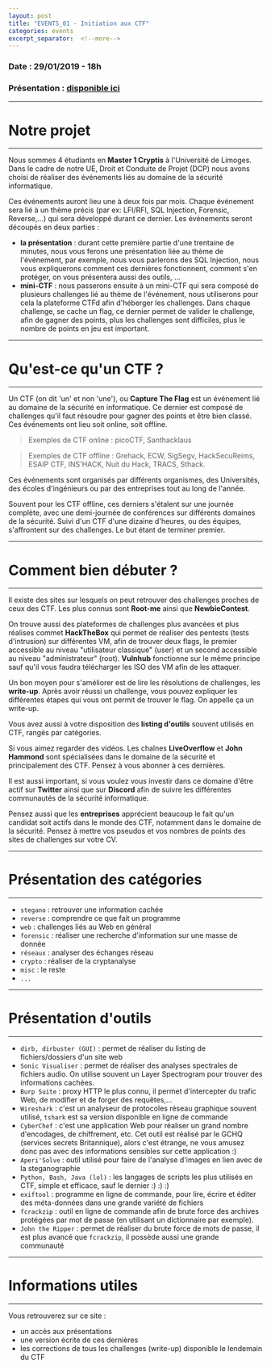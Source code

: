 ```yaml
---
layout: post
title: "EVENTS_01 - Initiation aux CTF"
categories: events
excerpt_separator:  <!--more-->
---
```

<!--more-->

### Date : 29/01/2019 - 18h
### Présentation : <a href="https://slides.com/adelalm/event_01" target="_blank">disponible ici</a>

---
# Notre projet
---

Nous sommes 4 étudiants en __Master 1 Cryptis__ à l'Université de Limoges. Dans le cadre de notre UE, Droit et Conduite de Projet (DCP) nous avons choisi de réaliser des événements liés au domaine de la sécurité informatique.

Ces événements auront lieu une à deux fois par mois. Chaque événement sera lié à un thème précis (par ex: LFI/RFI, SQL Injection, Forensic, Reverse,...) qui sera développé durant ce dernier. Les événements seront découpés en deux parties : 
* __la présentation__ : durant cette première partie d'une trentaine de minutes, nous vous ferons une présentation liée au thème de l'événement, par exemple, nous vous parlerons des SQL Injection, nous vous expliquerons comment ces dernières fonctionnent, comment s'en protéger, on vous présentera aussi des outils, ...
* __mini-CTF__ : nous passerons ensuite à un mini-CTF qui sera composé de plusieurs challenges lié au thème de l'événement, nous utiliserons pour cela la plateforme CTFd afin d'héberger les challenges. Dans chaque challenge, se cache un flag, ce dernier permet de valider le challenge, afin de gagner des points, plus les challenges sont difficiles, plus le nombre de points en jeu est important.

---
# Qu'est-ce qu'un CTF ?
---

Un CTF (on dit 'un' et non 'une'), ou __Capture The Flag__ est un événement lié au domaine de la sécurité en informatique. Ce dernier est composé de challenges qu'il faut résoudre pour gagner des points et être bien classé. Ces événements ont lieu soit online, soit offline.

> Exemples de CTF online : picoCTF, Santhacklaus

> Exemples de CTF offline : Grehack, ECW, SigSegv, HackSecuReims, ESAIP CTF, INS'HACK, Nuit du Hack, TRACS, Sthack.

Ces événements sont organisés par différents organismes, des Universités, des écoles d'ingénieurs ou par des entreprises tout au long de l'année.

Souvent pour les CTF offline, ces derniers s'étalent sur une journée complète, avec une demi-journée de conférences sur différents domaines de la sécurité. Suivi d'un CTF d'une dizaine d'heures, ou des équipes, s'affrontent sur des challenges. Le but étant de terminer premier.

---
# Comment bien débuter ?
---

Il existe des sites sur lesquels on peut retrouver des challenges proches de ceux des CTF. Les plus connus sont __Root-me__ ainsi que __NewbieContest__.

On trouve aussi des plateformes de challenges plus avancées et plus réalises commet __HackTheBox__ qui permet de réaliser des pentests (tests d'intrusion) sur différentes VM, afin de trouver deux flags, le premier accessible au niveau "utilisateur classique" (user) et un second accessible au niveau "administrateur" (root). __Vulnhub__ fonctionne sur le même principe sauf qu'il vous faudra télécharger les ISO des VM afin de les attaquer.

Un bon moyen pour s'améliorer est de lire les résolutions de challenges, les __write-up__. Après avoir réussi un challenge, vous pouvez expliquer les différentes étapes qui vous ont permit de trouver le flag. On appelle ça un write-up.

Vous avez aussi à votre disposition des __listing d'outils__ souvent utilisés en CTF, rangés par catégories.

Si vous aimez regarder des vidéos. Les chaînes __LiveOverflow__ et __John Hammond__ sont spécialisées dans le domaine de la sécurité et principalement des CTF. Pensez à vous abonner à ces dernières.

Il est aussi important, si vous voulez vous investir dans ce domaine d'être actif sur __Twitter__ ainsi que sur __Discord__ afin de suivre les différentes communautés de la sécurité informatique.

Pensez aussi que les __entreprises__ apprécient beaucoup le fait qu'un candidat soit actifs dans le monde des CTF, notamment dans le domaine de la sécurité. Pensez à mettre vos pseudos et vos nombres de points des sites de challenges sur votre CV.

---
# Présentation des catégories
---

* `stegano` : retrouver une information cachée
* `reverse` : comprendre ce que fait un programme
* `web` : challenges liés au Web en général
* `forensic` : réaliser une recherche d'information sur une masse de donnée
* `réseaux` : analyser des échanges réseau
* `crypto` : réaliser de la cryptanalyse
* `misc` : le reste
* `...`

---
# Présentation d'outils
---

* `dirb, dirbuster (GUI)` : permet de réaliser du listing de fichiers/dossiers d'un site web
* `Sonic Visualiser` : permet de réaliser des analyses spectrales de fichiers audio. On utilise souvent un Layer Spectrogram pour trouver des informations cachées.
* `Burp Suite` : proxy HTTP le plus connu, il permet d'intercepter du trafic Web, de modifier et de forger des requêtes,...
* `Wireshark` : c'est un analyseur de protocoles réseau graphique souvent utilisé, `tshark` est sa version disponible en ligne de commande
* `CyberChef` : c'est une application Web pour réaliser un grand nombre d'encodages, de chiffrement, etc. Cet outil est réalisé par le GCHQ (services secrets Britannique), alors c'est étrange, ne vous amusez donc pas avec des informations sensibles sur cette application :)
* `Aperi'Solve` : outil utilisé pour faire de l'analyse d'images en lien avec de la steganographie
* `Python, Bash, Java (lol)` : les langages de scripts les plus utilisés en CTF, simple et efficace, sauf le dernier :) :) :)
* `exiftool` : programme en ligne de commande, pour lire, écrire et éditer des méta-données dans une grande variété de fichiers
* `fcrackzip` : outil en ligne de commande afin de brute force des archives protégées par mot de passe (en utilisant un dictionnaire par exemple).
* `John the Ripper` : permet de réaliser du brute force de mots de passe, il est plus avancé que `fcrackzip`, il possède aussi une grande communauté

---
# Informations utiles
---

Vous retrouverez sur ce site :
* un accès aux présentations
* une version écrite de ces dernières
* les corrections de tous les challenges (write-up) disponible le lendemain du CTF
